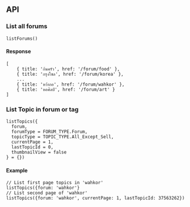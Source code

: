 ## API

### List all forums
```
listForums()
```

#### Response

```
[
    { title: 'ก้นครัว', href: '/forum/food' },
    { title: 'กรุงโซล', href: '/forum/korea' },
    ...
    { title: 'หว้ากอ', href: '/forum/wahkor' },
    { title: 'หอศิลป์', href: '/forum/art' }
]
```
### List Topic in forum or tag
```
listTopics({
  forum,
  forumType = FORUM_TYPE.Forum,
  topicType = TOPIC_TYPE.All_Except_Sell,
  currentPage = 1,
  lastTopicId = 0,
  thumbnailView = false
} = {})
```
#### Example
```
// List first page topics in 'wahkor'
listTopics({forum: 'wahkor'}
// List second page of 'wahkor'
listTopics({forum: 'wahkor', currentPage: 1, lastTopicId: 37563262})
```